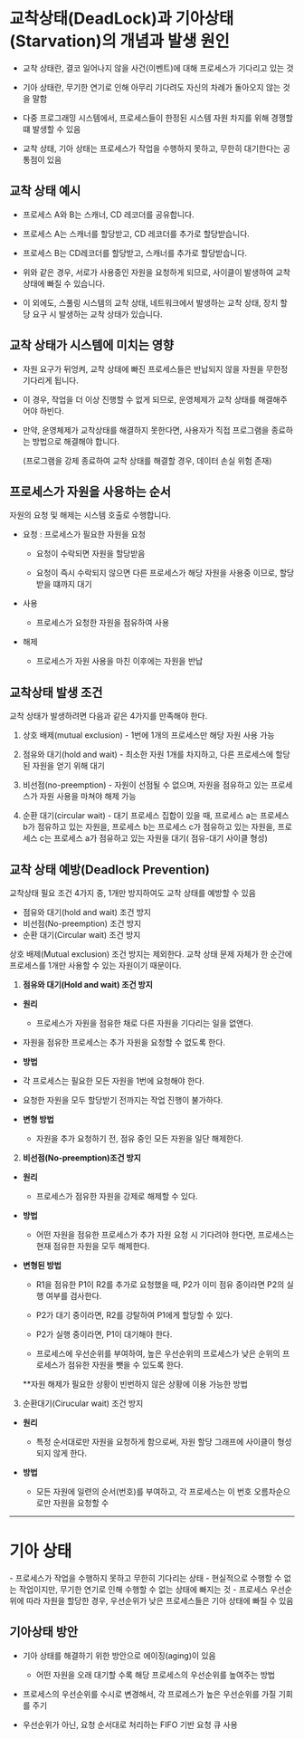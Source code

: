 <h1> 교착상태(DeadLock)과 기아상태(Starvation)의 개념과 발생 원인 </h1>

- 교착 상태란, 결코 일어나지 않을 사건(이벤트)에 대해 프로세스가 기다리고 있는 것
 
- 기아 상태란, 무기한 연기로 인해 아무리 기다려도 자신의 차례가 돌아오지 않는 것을 말함

- 다중 프로그래밍 시스템에서, 프로세스들이 한정된 시스템 자원 차지를 위해 경쟁할 떄 발생할 수 있음

- 교착 상태, 기아 상태는 프로세스가 작업을 수행하지 못하고, 무한히 대기한다는 공통점이 있음

<h2> 교착 상태 예시 </h2>

- 프로세스 A와 B는 스캐너, CD 레코더를 공유합니다.

- 프로세스 A는 스캐너를 할당받고, CD 레코더를 추가로 할당받습니다.

- 프로세스 B는 CD레코더를 할당받고, 스캐너를 추가로 할당받습니다.

- 위와 같은 경우, 서로가 사용중인 자원을 요청하게 되므로, 사이클이 발생하여 교착 상태에 빠질 수 있습니다.
- 이 외에도, 스풀링 시스템의 교착 상태, 네트워크에서 발생하는 교착 상태, 장치 할당 요구 시 발생하는 교착 상태가 있습니다.

<h2> 교착 상태가 시스템에 미치는 영향 </h2>

- 자원 요구가 뒤엉켜, 교착 상태에 빠진 프로세스들은 반납되지 않을 자원을 무한정 기다리게 됩니다.

- 이 경우, 작업을 더 이상 진행할 수 없게 되므로, 운영체제가 교착 상태를 해결해주어야 하빈다.

- 만약, 운영체제가 교착상태를 해결하지 못한다면, 사용자가 직접 프로그램을 종료하는 방법으로 해결해야 합니다.<br />

  (프로그램을 강제 종료하여 교착 상태를 해결할 경우, 데이터 손실 위험 존재)
  
  
<h2> 프로세스가 자원을 사용하는 순서 </h2>
  
  자원의 요청 및 해제는 시스템 호출로 수행합니다.
  
  - 요청 : 프로세스가 필요한 자원을 요청

    - 요청이 수락되면 자원을 할당받음

    - 요청이 즉시 수락되지 않으면 다른 프로세스가 해당 자원을 사용중 이므로, 할당 받을 떄까지 대기

  - 사용

    - 프로세스가 요청한 자원을 점유하여 사용

  - 해제

    - 프로세스가 자원 사용을 마친 이후에는 자원을 반납
  
 <h2> 교착상태 발생 조건</h2>
  
  교착 상태가 발생하려면 다음과 같은 4가지를 만족해야 한다.
  
  1. 상호 배제(mutual exclusion)
    - 1번에 1개의 프로세스만 해당 자원 사용 가능
  2. 점유와 대기(hold and wait)
    - 최소한 자원 1개를 차지하고, 다른 프로세스에 할당된 자원을 얻기 위해 대기 
  
  3. 비선점(no-preemption)
    - 자원이 선점될 수 없으며, 자원을 점유하고 있는 프로세스가 자원 사용을 마쳐야 해제 가능
  
  4. 순환 대기(circular wait)
    - 대기 프로세스 집합이 있을 때, 프로세스 a는 프로세스 b가 점유하고 있는 자원을, 프로세스 b는 프로세스 c가 점유하고 있는
      자원을, 프로세스 c는 프로세스 a가 점유하고 있는 자원을 대기( 점유-대기 사이클 형성)
  
  
  <h2> 교착 상태 예방(Deadlock Prevention) </h2>
  교착상태 필요 조건 4가지 중, 1개만 방지하여도 교착 상태를 예방할 수 있음
  
  - 점유와 대기(hold and wait) 조건 방지
  - 비선점(No-preemption) 조건 방지
  - 순환 대기(Circular wait) 조건 방지
  
  상호 배제(Mutual exclusion) 조건 방지는 제외한다.
  교착 상태 문제 자체가 한 순간에 프로세스를 1개만 사용할 수 있는 자원이기 때문이다.
  
  1. **점유와 대기(Hold and wait) 조건 방지**
  
  - **원리**
  
    - 프로세스가 자원을 점유한 채로 다른 자원을 기다리는 일을 없앤다.
  
  - 자원을 점유한 프로세스는 추가 자원을 요청할 수 없도록 한다.
  
  - **방법**
  
  - 각 프로세스는 필요한 모든 자원을 1번에 요청해야 한다.
  
  - 요청한 자원을 모두 할당받기 전까지는 작업 진행이 불가하다.
  
  - **변형 방법**
  
    - 자원을 추가 요청하기 전, 점유 중인 모든 자원을 일단 해제한다.
  
  
  2. **비선점(No-preemption)조건 방지**


  - **원리**
  
      - 프로세스가 점유한 자원을 강제로 해제할 수 있다.
     
  - **방법**
  
      - 어떤 자원을 점유한 프로세스가 추가 자원 요청 시 기다려야 한다면, 프로세스는 현재 점유한 자원을 모두 해제한다.
  
  - **변형된 방법**
  
      - R1을 점유한 P1이 R2를 추가로 요청했을 때, P2가 이미 점유 중이라면 P2의 실행 여부를 검사한다.
  
      - P2가 대기 중이라면, R2를 강탈하여 P1에게 할당할 수 있다.
  
      - P2가 실행 중이라면, P1이 대기해야 한다.
  
      - 프로세스에 우선순위를 부여하여, 높은 우선순위의 프로세스가 낮은 순위의 프로세스가 점유한 자원을 뺏을 수 있도록 한다.
  
      **자원 해제가 필요한 상황이 빈번하지 않은 상황에 이용 가능한 방법
  
  
  3. 순환대기(Cirucular wait) 조건 방지
  
  - **원리**
    - 특정 순서대로만 자원을 요청하게 함으로써, 자원 할당 그래프에 사이클이 형성되지 않게 한다.
  
  - **방법**
    - 모든 자원에 일련의 순서(번호)를 부여하고, 각 프로세스는 이 번호 오름차순으로만 자원을 요청할 수 
  
  
  * * * 
  <h1> 기아 상태 </h1>
  - 프로세스가 작업을 수행하지 못하고 무한히 기다리는 상태
  - 현실적으로 수행할 수 없는 작업이지만, 무기한 연기로 인해 수행할 수 없는 상태에 빠지는 것
  - 프로세스 우선순위에 따라 자원을 할당한 경우, 우선순위가 낮은 프로세스들은 기아 상태에 빠질 수 있음
  
  
  <h2> 기아상태 방안 </h2>
  
  - 기아 상태를 해결하기 위한 방안으로 에이징(aging)이 있음
    - 어떤 자원을 오래 대기할 수록 해당 프로세스의 우선순위를 높여주는 방법
  
  - 프로세스의 우선순위를 수시로 변경해서, 각 프로레스가 높은 우선순위를 가질 기회를 주기
  
  - 우선순위가 아닌, 요청 순서대로 처리하는 FIFO 기반 요청 큐 사용
  
  
  
  
  
  
  
